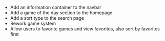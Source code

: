 -   Add an information container to the navbar
-   Add a game of the day section to the homepage
-   Add a sort type to the search page
-   Rework game system
-   Allow users to favorite games and view favorites, also sort by favorites first
